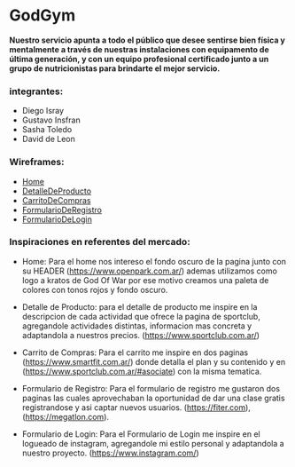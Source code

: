 # GodGym

 **Nuestro servicio apunta a todo el público que desee sentirse bien física y mentalmente a través de nuestras instalaciones con equipamento de última generación, y con un equipo profesional certificado junto a un grupo de nutricionistas para brindarte el mejor servicio.**
 

### integrantes:
- Diego Isray
- Gustavo Insfran
- Sasha Toledo
- David de Leon

### Wireframes:
* [Home](https://www.figma.com/file/4gfAFzBZuaLLSeMhqr2HjO/Untitled?type=design&node-id=0-1&mode=design&t=UkQ0UcoqmuhsBFJt-0)
* [DetalleDeProducto](https://www.figma.com/file/a9VNENa243MegoUHUbBy52/Untitled?type=design&node-id=0-1&mode=design&t=tCxasPJSbMs1cFDh-0)
* [CarritoDeCompras](https://www.figma.com/file/vSQmRULW3sCu6YSd2nJX3d/Untitled?type=design&node-id=0-1&mode=design&t=BRI5u1VnoGJalBkS-0)
* [FormularioDeRegistro](https://www.figma.com/file/n0HGdXcTzvcx0XwG2XESO2/Untitled?type=design&mode=design&t=UkQ0UcoqmuhsBFJt-0)
* [FormularioDeLogin](https://www.figma.com/file/DdjQD5VFbiQpIFZdMPxlJc/Untitled?type=design&node-id=0-1&mode=design&t=7TeUw62Ud4Q6wuLN-0)

### Inspiraciones en referentes del mercado:

- Home:  Para el home nos intereso el fondo oscuro de la pagina junto con su HEADER (https://www.openpark.com.ar/) ademas utilizamos como logo a kratos de God Of War por ese motivo creamos una paleta de colores con tonos rojos y fondo oscuro. 

- Detalle de Producto: para el detalle de producto me inspire en la descripcion de cada actividad que ofrece la pagina de sportclub, agregandole actividades distintas, informacion mas concreta y adaptandola a nuestros precios.
(https://www.sportclub.com.ar/)

- Carrito de Compras: Para el carrito me inspire en dos paginas (https://www.smartfit.com.ar/) donde detalla el plan y su contenido y en (https://www.sportclub.com.ar/#asociate) con la misma tematica.

- Formulario de Registro: Para el formulario de registro me gustaron dos paginas las cuales aprovechaban la oportunidad de dar una clase gratis registrandose
y asi captar nuevos usuarios.
(https://fiter.com), (https://megatlon.com).

- Formulario de Login: Para el Formulario de Login me inspire en el logueado de instagram, agregandole mi estilo personal y adaptandola a nuestro proyecto. 
(https://www.instagram.com/)


